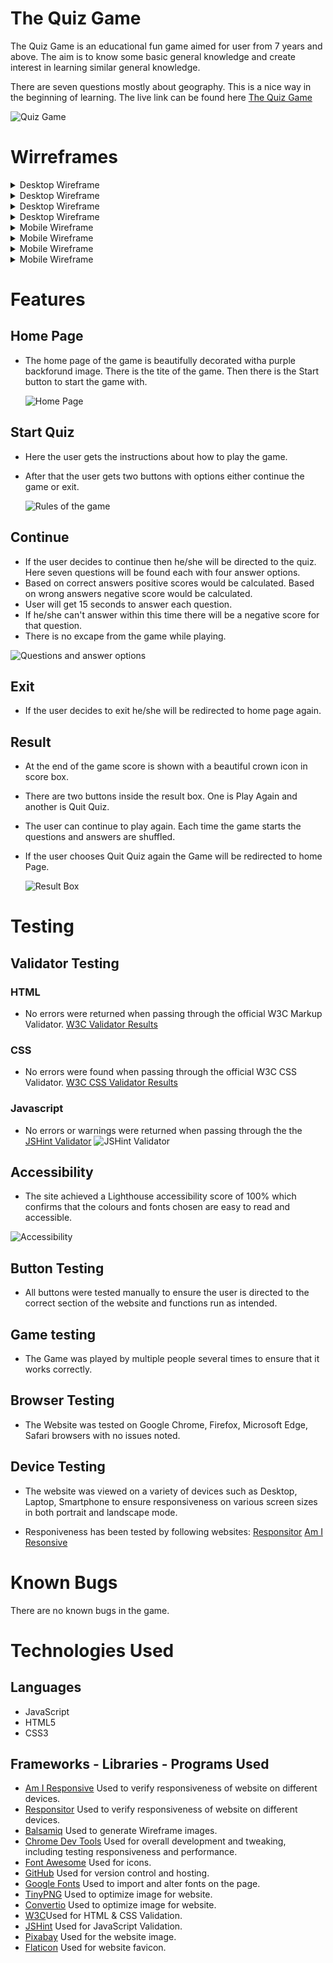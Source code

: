 # The Quiz Game

The Quiz Game is an educational fun game aimed for user from 7 years and above. The aim is to know some basic general knowledge and create
interest in learning similar general knowledge. 

There are seven questions mostly about geography. This is a nice way in the beginning of learning.
The live link can be found here [The Quiz Game](https://farhatamannaislam.github.io/Quiz-Game/)

 <img alt="Quiz Game" src="docs/readme_images/responsitor.png">


# Wirreframes

<details>

<summary>Desktop Wireframe</summary>

 <img alt="Desktop wireframe" src="docs/wireframe/desktopwireframe1.png">

</details>

<details>

<summary>Desktop Wireframe</summary>

 <img alt="Desktop wireframe" src="docs/wireframe/desktopwireframe2.png">

</details>

<details>

<summary>Desktop Wireframe</summary>

 <img alt="Desktop wireframe" src="docs/wireframe/desktopwireframe3.png">

</details>

<details>

<summary>Desktop Wireframe</summary>

 <img alt="Desktop wireframe" src="docs/wireframe/dektopwireframe4.png">

</details>

<details>

<summary>Mobile Wireframe</summary>

 <img alt="Mobile wireframe" src="docs/wireframe/mobilewireframe1.png">

</details>

<details>

<summary>Mobile Wireframe</summary>

 <img alt="Mobile wireframe" src="docs/wireframe/mobilewireframe2.png">

</details>

<details>

<summary>Mobile Wireframe</summary>

 <img alt="Mobile wireframe" src="docs/wireframe/mobilewireframe3.png">

</details>

<details>

<summary>Mobile Wireframe</summary>

 <img alt="Mobile wireframe" src="docs/wireframe/mobilewireframe4.png">

</details>

# Features

## Home Page

* The home page of the game is beautifully decorated witha purple backforund image. There is the tite of the game.
  Then there is the Start button to start the game with.

  <img alt="Home Page" src="docs/readme_images/homepage.png">

## Start Quiz

* Here the user gets the instructions about how to play the game.
* After that the user gets two buttons with options either continue the game or exit.

  <img alt="Rules of the game" src="docs/readme_images/rules.png">

## Continue

* If the user decides to continue then he/she will be directed to the quiz. Here seven questions will be found each with four
answer options.
* Based on correct answers positive scores would be calculated. Based on wrong answers negative score would be calculated.
* User will get 15 seconds to answer each question.
* If he/she can't answer within this time there will be a negative score for that question.
* There is no excape from the game while playing.

<img alt="Questions and answer options" src="docs/readme_images/questionanswer.png">

## Exit

* If the user decides to exit he/she will be redirected to home page again.

## Result

* At the end of the game score is shown with a beautiful crown icon in score box.
* There are two buttons inside the result box. One is Play Again and another is Quit Quiz.
* The user can continue to play again. Each time the game starts the questions and answers are shuffled.
* If the user chooses Quit Quiz again the Game will be redirected to home Page.

  <img alt="Result Box" src="docs/readme_images/result.png">


# Testing

## Validator Testing

### HTML
* No errors were returned when passing through the official W3C Markup Validator.
        [W3C Validator Results](https://validator.w3.org/nu/?doc=https%3A%2F%2Ffarhatamannaislam.github.io%2FQuiz-Game%2F)


### CSS
* No errors were found when passing through the official W3C CSS Validator.
        [W3C CSS Validator Results](https://jigsaw.w3.org/css-validator/validator?uri=https%3A%2F%2Ffarhatamannaislam.github.io%2FQuiz-Game%2Fassets%2Fcss%2Fstyle.css&profile=css3svg&usermedium=all&warning=1&vextwarning=&lang=en)


### Javascript
* No errors or warnings were returned when passing through the the [JSHint Validator](https://jshint.com/)
        <img alt="JSHint Validator" src="docs/readme_images/JSHint.png">

## Accessibility

* The site achieved a Lighthouse accessibility score of 100% which confirms that the colours and fonts chosen are easy to read and accessible.

<img alt="Accessibility" src="docs/readme_images/accessibility.png">

## Button Testing

* All buttons were tested manually to ensure the user is directed to the correct section of the website and functions run as intended.

## Game testing

* The Game was played by multiple people several times to ensure that it works correctly.

## Browser Testing

* The Website was tested on Google Chrome, Firefox, Microsoft Edge, Safari browsers with no issues noted.

## Device Testing

* The website was viewed on a variety of devices such as Desktop, Laptop, Smartphone to ensure responsiveness on various screen sizes in both portrait and landscape mode.

* Responiveness has been tested by following websites:
     [Responsitor](http://www.responsinator.com/?url=https%3A%2F%2Ffarhatamannaislam.github.io%2FQuiz-Game%2F)
     [Am I Resonsive](https://ui.dev/amiresponsive?url=https://farhatamannaislam.github.io/Quiz-Game/)

# Known Bugs

There are no known bugs in the game.

# Technologies Used

## Languages

* JavaScript
* HTML5
* CSS3

## Frameworks - Libraries - Programs Used

* [Am I Responsive](https://ui.dev/amiresponsive) Used to verify responsiveness of website on different devices.
* [Responsitor](http://www.responsinator.com/) Used to verify responsiveness of website on different devices.
* [Balsamiq](https://balsamiq.cloud/swthgpw/pdp23pa/rA7C7) Used to generate Wireframe images.
* [Chrome Dev Tools](https://developer.chrome.com/docs/devtools/) Used for overall development and tweaking, including testing responsiveness and performance.
* [Font Awesome](https://fontawesome.com/)  Used for icons.
* [GitHub](https://github.com/) Used for version control and hosting.
* [Google Fonts](https://fonts.google.com/) Used to import and alter fonts on the page.
* [TinyPNG](https://tinypng.com/) Used to optimize image for website.
* [Convertio](https://convertio.co/) Used to optimize image for website.
* [W3C](https://www.w3.org/)Used for HTML & CSS Validation.
* [JSHint](https://jshint.com/) Used for JavaScript Validation.
* [Pixabay](https://pixabay.com/images/search/free%20images/) Used for the website image.
* [Flaticon](https://www.flaticon.com/free-icon/chef_1980708?term=chef&page=1&position=34&origin=search&related_id=1980708) Used for website favicon.





